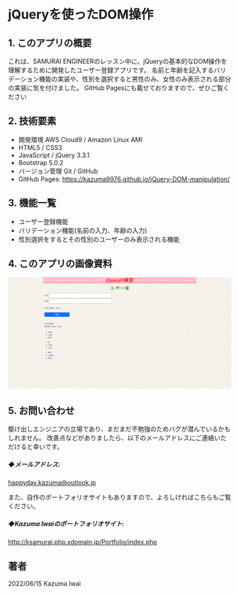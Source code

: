 # jQueryを使ったDOM操作

## 1. このアプリの概要
これは、SAMURAI ENGINEERのレッスン中に、jQueryの基本的なDOM操作を理解するために開発したユーザー登録アプリです。
名前と年齢を記入するバリデーション機能の実装や、性別を選択すると男性のみ、女性のみ表示される部分の実装に気を付けました。
GitHub Pagesにも載せておりますので、ぜひご覧ください

## 2. 技術要素

- 開発環境 AWS Cloud9 / Amazon Linux AMI
- HTML5 / CSS3
- JavaScript / jQuery 3.3.1
- Bootstrap 5.0.2
- バージョン管理 Git / GitHub
- GitHub Pages: https://kazuma9976.github.io/jQuery-DOM-manipulation/

## 3. 機能一覧
- ユーザー登録機能
- バリデーション機能(名前の入力、年齢の入力)
- 性別選択をするとその性別のユーザーのみ表示される機能


## 4. このアプリの画像資料

![トップ画面](/images/sample.jpg)

## 5. お問い合わせ
駆け出しエンジニアの立場であり、まだまだ不勉強のためバグが潜んでいるかもしれません。
改善点などがありましたら、以下のメールアドレスにご連絡いただけると幸いです。

##### ◆メールアドレス:
happyday.kazuma@outlook.jp

また、自作のポートフォリオサイトもありますので、よろしければこちらもご覧ください。

##### ◆Kazuma Iwaiのポートフォリオサイト:
http://ksamurai.php.xdomain.jp/Portfolio/index.php

## 著者
2022/06/15 Kazuma Iwai